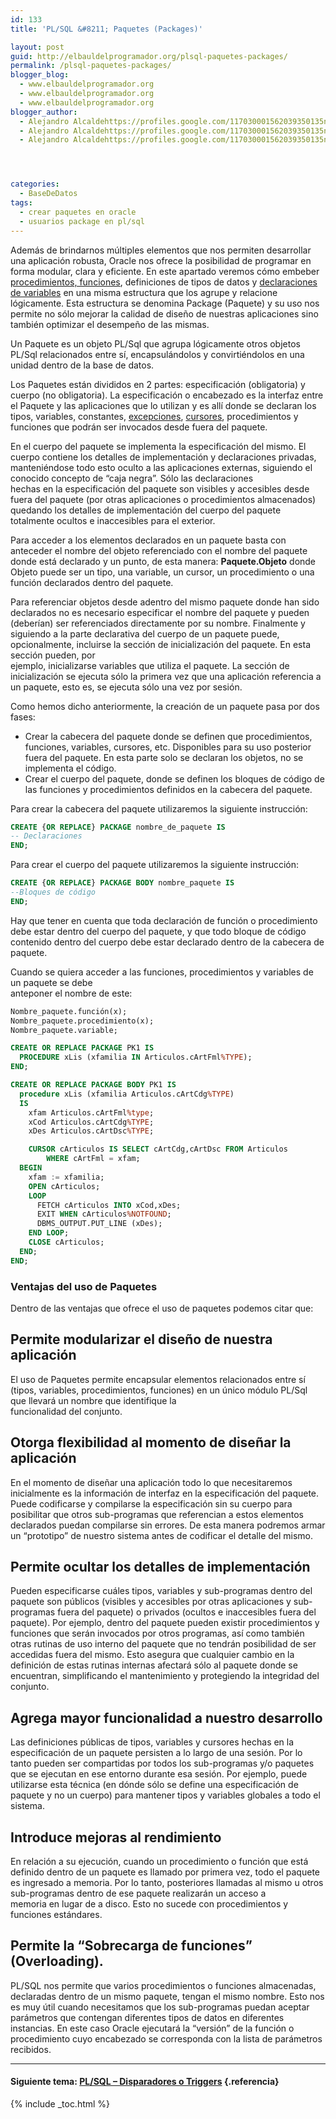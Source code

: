 ```yaml
---
id: 133
title: 'PL/SQL &#8211; Paquetes (Packages)'

layout: post
guid: http://elbauldelprogramador.org/plsql-paquetes-packages/
permalink: /plsql-paquetes-packages/
blogger_blog:
  - www.elbauldelprogramador.org
  - www.elbauldelprogramador.org
  - www.elbauldelprogramador.org
blogger_author:
  - Alejandro Alcaldehttps://profiles.google.com/117030001562039350135noreply@blogger.com
  - Alejandro Alcaldehttps://profiles.google.com/117030001562039350135noreply@blogger.com
  - Alejandro Alcaldehttps://profiles.google.com/117030001562039350135noreply@blogger.com




categories:
  - BaseDeDatos
tags:
  - crear paquetes en oracle
  - usuarios package en pl/sql
---
```

<div class="icosql">
</div>

Además de brindarnos múltiples elementos que nos permiten desarrollar una aplicación robusta, Oracle nos ofrece la posibilidad de programar en forma modular, clara y eficiente. En este apartado veremos cómo embeber [procedimientos, funciones][1], definiciones de tipos de datos y [declaraciones de variables][2] en una misma estructura que los agrupe y relacione lógicamente. Esta estructura se denomina Package (Paquete) y su uso nos permite no sólo mejorar la calidad de diseño de nuestras aplicaciones sino también optimizar el desempeño de las mismas.

Un Paquete es un objeto PL/Sql que agrupa lógicamente otros objetos PL/Sql relacionados entre sí, encapsulándolos y convirtiéndolos en una unidad dentro de la base de datos.  

<!--ad-->

Los Paquetes están divididos en 2 partes: especificación (obligatoria) y cuerpo (no obligatoria). La especificación o encabezado es la interfaz entre el Paquete y las aplicaciones que lo utilizan y es allí donde se declaran los tipos, variables, constantes, [excepciones][3], [cursores][4], procedimientos y funciones que podrán ser invocados desde fuera del paquete.

En el cuerpo del paquete se implementa la especificación del mismo. El cuerpo contiene los detalles de implementación y declaraciones privadas, manteniéndose todo esto oculto a las aplicaciones externas, siguiendo el conocido concepto de “caja negra”. Sólo las declaraciones  
hechas en la especificación del paquete son visibles y accesibles desde fuera del paquete (por otras aplicaciones o procedimientos almacenados) quedando los detalles de implementación del cuerpo del paquete totalmente ocultos e inaccesibles para el exterior.

Para acceder a los elementos declarados en un paquete basta con anteceder el nombre del objeto referenciado con el nombre del paquete donde está declarado y un punto, de esta manera: **Paquete.Objeto** donde Objeto puede ser un tipo, una variable, un cursor, un procedimiento o una función declarados dentro del paquete.

Para referenciar objetos desde adentro del mismo paquete donde han sido declarados no es necesario especificar el nombre del paquete y pueden (deberían) ser referenciados directamente por su nombre. Finalmente y siguiendo a la parte declarativa del cuerpo de un paquete puede,  
opcionalmente, incluirse la sección de inicialización del paquete. En esta sección pueden, por  
ejemplo, inicializarse variables que utiliza el paquete. La sección de inicialización se ejecuta sólo la primera vez que una aplicación referencia a un paquete, esto es, se ejecuta sólo una vez por sesión.

Como hemos dicho anteriormente, la creación de un paquete pasa por dos fases:

  * Crear la cabecera del paquete donde se definen que procedimientos, funciones, variables, cursores, etc. Disponibles para su uso posterior fuera del paquete. En esta parte solo se declaran los objetos, no se implementa el código.
  * Crear el cuerpo del paquete, donde se definen los bloques de código de las funciones y procedimientos definidos en la cabecera del paquete.

Para crear la cabecera del paquete utilizaremos la siguiente instrucción:

```sql
CREATE {OR REPLACE} PACKAGE nombre_de_paquete IS
-- Declaraciones
END;

```



Para crear el cuerpo del paquete utilizaremos la siguiente instrucción:

```sql
CREATE {OR REPLACE} PACKAGE BODY nombre_paquete IS
--Bloques de código
END;

```



Hay que tener en cuenta que toda declaración de función o procedimiento debe estar dentro del cuerpo del paquete, y que todo bloque de código contenido dentro del cuerpo debe estar declarado dentro de la cabecera de paquete.

Cuando se quiera acceder a las funciones, procedimientos y variables de un paquete se debe  
anteponer el nombre de este:

```sql
Nombre_paquete.función(x);
Nombre_paquete.procedimiento(x);
Nombre_paquete.variable;

```

```sql
CREATE OR REPLACE PACKAGE PK1 IS
  PROCEDURE xLis (xfamilia IN Articulos.cArtFml%TYPE);
END;

CREATE OR REPLACE PACKAGE BODY PK1 IS
  procedure xLis (xfamilia Articulos.cArtCdg%TYPE)
  IS
    xfam Articulos.cArtFml%type;
    xCod Articulos.cArtCdg%TYPE;
    xDes Articulos.cArtDsc%TYPE;

    CURSOR cArticulos IS SELECT cArtCdg,cArtDsc FROM Articulos
        WHERE cArtFml = xfam;
  BEGIN
    xfam := xfamilia;
    OPEN cArticulos;
    LOOP
      FETCH cArticulos INTO xCod,xDes;
      EXIT WHEN cArticulos%NOTFOUND;
      DBMS_OUTPUT.PUT_LINE (xDes);
    END LOOP;
    CLOSE cArticulos;
  END;
END;

```



### Ventajas del uso de Paquetes



Dentro de las ventajas que ofrece el uso de paquetes podemos citar que:

## Permite modularizar el diseño de nuestra aplicación



El uso de Paquetes permite encapsular elementos relacionados entre sí (tipos, variables, procedimientos, funciones) en un único módulo PL/Sql que llevará un nombre que identifique la  
funcionalidad del conjunto.

## Otorga flexibilidad al momento de diseñar la aplicación



En el momento de diseñar una aplicación todo lo que necesitaremos inicialmente es la información de interfaz en la especificación del paquete. Puede codificarse y compilarse la especificación sin su cuerpo para posibilitar que otros sub-programas que referencian a estos elementos declarados puedan compilarse sin errores. De esta manera podremos armar un “prototipo” de nuestro sistema antes de codificar el detalle del mismo.

## Permite ocultar los detalles de implementación



Pueden especificarse cuáles tipos, variables y sub-programas dentro del paquete son públicos (visibles y accesibles por otras aplicaciones y sub-programas fuera del paquete) o privados (ocultos e inaccesibles fuera del paquete). Por ejemplo, dentro del paquete pueden existir procedimientos y funciones que serán invocados por otros programas, así como también otras rutinas de uso interno del paquete que no tendrán posibilidad de ser accedidas fuera del mismo. Esto asegura que cualquier cambio en la definición de estas rutinas internas afectará sólo al paquete donde se encuentran, simplificando el mantenimiento y protegiendo la integridad del conjunto.

## Agrega mayor funcionalidad a nuestro desarrollo



Las definiciones públicas de tipos, variables y cursores hechas en la especificación de un paquete persisten a lo largo de una sesión. Por lo tanto pueden ser compartidas por todos los sub-programas y/o paquetes que se ejecutan en ese entorno durante esa sesión. Por ejemplo, puede  
utilizarse esta técnica (en dónde sólo se define una especificación de paquete y no un cuerpo) para mantener tipos y variables globales a todo el sistema.

## Introduce mejoras al rendimiento



En relación a su ejecución, cuando un procedimiento o función que está definido dentro de un paquete es llamado por primera vez, todo el paquete es ingresado a memoria. Por lo tanto, posteriores llamadas al mismo u otros sub-programas dentro de ese paquete realizarán un acceso a  
memoria en lugar de a disco. Esto no sucede con procedimientos y funciones estándares.

## Permite la “Sobrecarga de funciones” (Overloading).



PL/SQL nos permite que varios procedimientos o funciones almacenadas, declaradas dentro de un mismo paquete, tengan el mismo nombre. Esto nos es muy útil cuando necesitamos que los sub-programas puedan aceptar parámetros que contengan diferentes tipos de datos en diferentes instancias. En este caso Oracle ejecutará la “versión” de la función o procedimiento cuyo encabezado se corresponda con la lista de parámetros recibidos.

* * *

#### Siguiente tema: [PL/SQL &#8211; Disparadores o Triggers][5] {.referencia}



 [1]: https://elbauldelprogramador.com/plsql-procedimientos-y-funciones/
 [2]: https://elbauldelprogramador.com/plsql-declaracion-de-variables/
 [3]: https://elbauldelprogramador.com/plsql-excepciones/
 [4]: https://elbauldelprogramador.com/plsql-cursores/
 [5]: https://elbauldelprogramador.com/plsql-disparadores-o-triggers/

{% include _toc.html %}
